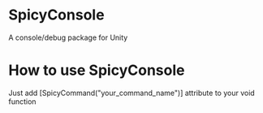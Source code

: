 # SpicyConsole
A console/debug package for Unity

# How to use SpicyConsole
Just add [SpicyCommand("your_command_name")] attribute to your void function
